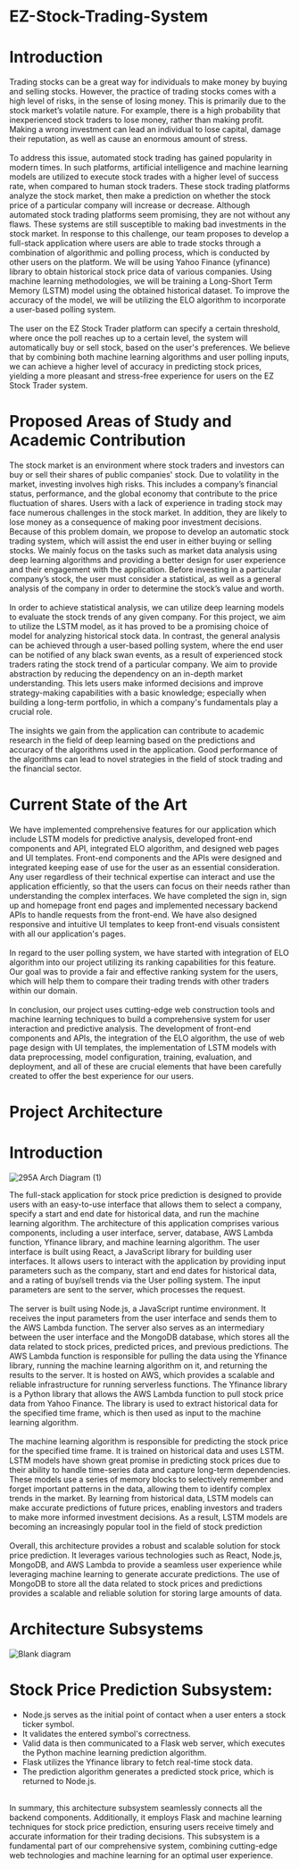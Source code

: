 # EZ-Stock-Trading-System
# Introduction
Trading stocks can be a great way for individuals to make money by buying and selling stocks. However, the practice of trading stocks comes with a high level of risks, in the sense of losing money. This is primarily due to the stock market’s volatile nature. For example, there is a high probability that inexperienced stock traders to lose money, rather than making profit. Making a wrong investment can lead an individual to lose capital, damage their reputation, as well as cause an enormous amount of stress.
<br />
<br />
To address this issue, automated stock trading has gained popularity in modern times. In such platforms, artificial intelligence and machine learning models are utilized to execute stock trades with a higher level of success rate, when compared to human stock traders. These stock trading platforms analyze the stock market, then make a prediction on whether the stock price of a particular company will increase or decrease.
Although automated stock trading platforms seem promising, they are not without any flaws. These systems are still susceptible to making bad investments in the stock market. In response to this challenge, our team proposes to develop a full-stack application where users are able to trade stocks through a combination of algorithmic and polling process, which is conducted by other users on the platform. We will be using Yahoo Finance (yfinance) library to obtain historical stock price data of various companies. Using machine learning methodologies, we will be training a Long-Short Term Memory (LSTM) model using the obtained historical dataset. To improve the accuracy of the model, we will be utilizing the ELO algorithm to incorporate a user-based polling system.
<br />
<br />
The user on the EZ Stock Trader platform can specify a certain threshold, where once the poll reaches up to a certain level, the system will automatically buy or sell stock, based on the user's preferences. We believe that by combining both machine learning algorithms and user polling inputs, we can achieve a higher level of accuracy in predicting stock prices, yielding a more pleasant and stress-free experience for users on the EZ Stock Trader system.
# Proposed Areas of Study and Academic Contribution
The stock market is an environment where stock traders and investors can buy or sell their shares of public companies' stock. Due to volatility in the market, investing involves high risks. This includes a company’s financial status, performance, and the global economy that contribute to the price fluctuation of shares. Users with a lack of experience in trading stock may face numerous challenges in the stock market. In addition, they are likely to lose money as a consequence of making poor investment decisions.
Because of this problem domain, we propose to develop an automatic stock trading system, which will assist the end user in either buying or selling stocks. We mainly focus on the tasks such as market data analysis using deep learning algorithms and providing a better design for user experience and their engagement with the application. Before investing in a particular company’s stock, the user must consider a statistical, as well as a general analysis of the company in order to determine the stock’s value and worth.
<br />
<br />
In order to achieve statistical analysis, we can utilize deep learning models to evaluate the stock trends of any given company. For this project, we aim to utilize the LSTM model, as it has proved to be a promising choice of model for analyzing historical stock data. In contrast, the general analysis can be achieved through a user-based polling system, where the end user can be notified of any black swan events, as a result of experienced stock traders rating the stock trend of a particular company. We aim to provide abstraction by reducing the dependency on an in-depth market understanding. This lets users make informed decisions and improve strategy-making capabilities with a basic knowledge; especially when building a long-term portfolio, in which a company's fundamentals play a crucial role.
<br />
<br />
The insights we gain from the application can contribute to academic research in the field of deep learning based on the predictions and accuracy of the algorithms used in the application. Good performance of the algorithms can lead to novel strategies in the field of stock trading and the financial sector.
# Current State of the Art
We have implemented comprehensive features for our application which include LSTM models for predictive analysis, developed front-end components and API, integrated ELO algorithm, and designed web pages and UI templates.
Front-end components and the APIs were designed and integrated keeping ease of use for the user as an essential consideration. Any user regardless of their technical expertise can interact and use the application efficiently, so that the users can focus on their needs rather than understanding the complex interfaces. We have completed the sign in, sign up and homepage front end pages and implemented necessary backend APIs to handle requests from the front-end. We have also designed responsive and intuitive UI templates to keep front-end visuals consistent with all our application's pages.
<br />
<br />
In regard to the user polling system, we have started with integration of ELO algorithm into our project utilizing its ranking capabilities for this feature. Our goal was to provide a fair and effective ranking system for the users, which will help them to compare their trading trends with other traders within our domain.
<br />
<br />
In conclusion, our project uses cutting-edge web construction tools and machine learning techniques to build a comprehensive system for user interaction and predictive analysis. The development of front-end components and APIs, the integration of the ELO algorithm, the use of web page design with UI templates, the implementation of LSTM models with data preprocessing, model configuration, training, evaluation, and deployment, and all of these are crucial elements that have been carefully created to offer the best experience for our users.
# Project Architecture
# Introduction
![295A Arch Diagram (1)](https://github.com/pawankalyanj/EZ-Stock-Trading-System/assets/98665897/1e0321e7-661e-423e-a97f-ed6f072c52a6)

The full-stack application for stock price prediction is designed to provide users with an easy-to-use interface that allows them to select a company, specify a start and end date for historical data, and run the machine learning algorithm. The architecture of this application comprises various components, including a user interface, server, database, AWS Lambda function, Yfinance library, and machine learning algorithm.
The user interface is built using React, a JavaScript library for building user interfaces. It allows users to interact with the application by providing input parameters such as the company, start and end dates for historical data, and a rating of buy/sell trends via the User polling system. The input parameters are sent to the server, which processes the request.
<br />
<br />
The server is built using Node.js, a JavaScript runtime environment. It receives the input parameters from the user interface and sends them to the AWS Lambda function. The server also serves as an intermediary between the user interface and the MongoDB database, which stores all the data related to stock prices, predicted prices, and previous predictions. The AWS Lambda function is responsible for pulling the data using the Yfinance library, running the machine learning algorithm on it, and returning the results to the server. It is hosted on AWS, which provides a scalable and reliable infrastructure for running serverless functions. The Yfinance library is a Python library that allows the AWS Lambda function to pull stock price data from Yahoo Finance. The library is used to extract historical data for the specified time frame, which is then used as input to the machine learning algorithm.
<br />
<br />
The machine learning algorithm is responsible for predicting the stock price for the specified time frame. It is trained on historical data and uses LSTM. LSTM models have shown great promise in predicting stock prices due to their ability to handle time-series data and capture long-term dependencies. These models use a series of memory blocks to selectively remember and forget important patterns in the data, allowing them to identify complex trends in the market. By learning from historical data, LSTM models can make accurate predictions of future prices, enabling investors and traders to make more informed investment decisions. As a result, LSTM models are becoming an increasingly popular tool in the field of stock prediction
<br />
<br />
Overall, this architecture provides a robust and scalable solution for stock price prediction. It leverages various technologies such as React, Node.js, MongoDB, and AWS Lambda to provide a seamless user experience while leveraging machine learning to generate accurate predictions. The use of MongoDB to store all the data related to stock prices and predictions provides a scalable and reliable solution for storing large amounts of data.
# Architecture Subsystems

![Blank diagram](https://github.com/pawankalyanj/EZ-Stock-Trading-System/assets/98665897/dc97b03a-f7ec-41ca-b901-78c9f4456280)

# Stock Price Prediction Subsystem:
- Node.js serves as the initial point of contact when a user enters a stock ticker symbol.
- It validates the entered symbol's correctness.
- Valid data is then communicated to a Flask web server, which executes the Python machine learning prediction algorithm.
- Flask utilizes the Yfinance library to fetch real-time stock data.
- The prediction algorithm generates a predicted stock price, which is returned to Node.js. <br />
<br />
In summary, this architecture subsystem seamlessly connects all the backend components. Additionally, it employs Flask and machine learning techniques for stock price prediction, ensuring users receive timely and accurate information for their trading decisions. This subsystem is a fundamental part of our comprehensive system, combining cutting-edge web technologies and machine learning for an optimal user experience.
